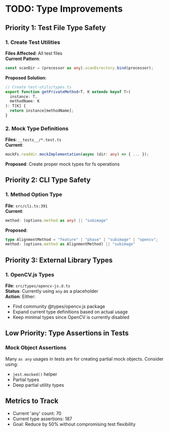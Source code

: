 # TODO: Type Improvements

## Priority 1: Test File Type Safety

### 1. Create Test Utilities
**Files Affected**: All test files  
**Current Pattern**:
```typescript
const scanDir = (processor as any).scanDirectory.bind(processor);
```
**Proposed Solution**:
```typescript
// Create test-utils/types.ts
export function getPrivateMethod<T, K extends keyof T>(
  instance: T,
  methodName: K
): T[K] {
  return instance[methodName];
}
```

### 2. Mock Type Definitions
**Files**: `__tests__/*.test.ts`  
**Current**:
```typescript
mockFs.readdir.mockImplementation(async (dir: any) => { ... });
```
**Proposed**: Create proper mock types for fs operations

## Priority 2: CLI Type Safety

### 1. Method Option Type
**File**: `src/cli.ts:391`  
**Current**:
```typescript
method: (options.method as any) || "subimage"
```
**Proposed**:
```typescript
type AlignmentMethod = "feature" | "phase" | "subimage" | "opencv";
method: (options.method as AlignmentMethod) || "subimage"
```

## Priority 3: External Library Types

### 1. OpenCV.js Types
**File**: `src/types/opencv-js.d.ts`  
**Status**: Currently using `any` as a placeholder  
**Action**: Either:
- Find community @types/opencv.js package
- Expand current type definitions based on actual usage
- Keep minimal types since OpenCV is currently disabled

## Low Priority: Type Assertions in Tests

### Mock Object Assertions
Many `as any` usages in tests are for creating partial mock objects.
Consider using:
- `jest.mocked()` helper
- Partial<T> types
- Deep partial utility types

## Metrics to Track
- Current 'any' count: 70
- Current type assertions: 187
- Goal: Reduce by 50% without compromising test flexibility